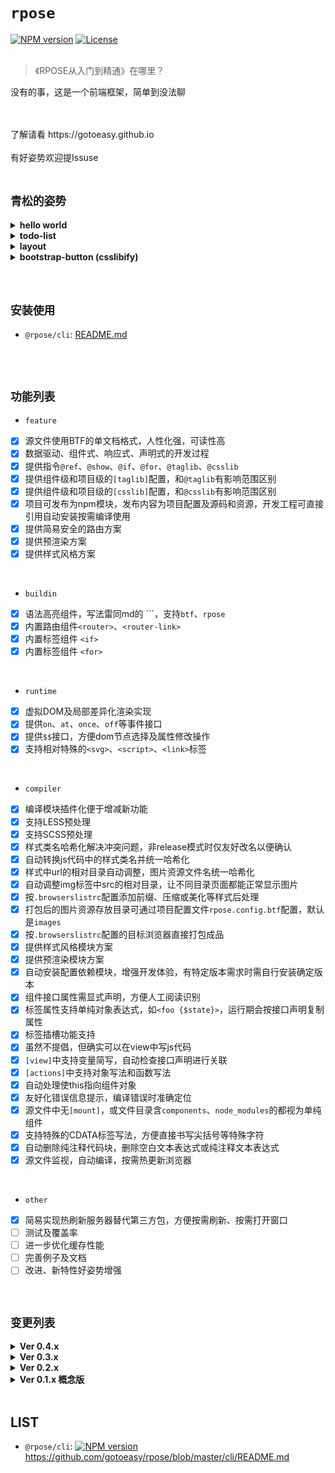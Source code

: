 # `rpose`

[![NPM version](https://img.shields.io/npm/v/rpose.svg)](https://www.npmjs.com/package/rpose)
[![License](https://img.shields.io/badge/License-MIT-brightgreen.svg)](https://github.com/gotoeasy/rpose/blob/master/LICENSE)
<br>
<br>

> 《RPOSE从入门到精通》在哪里？

没有的事，这是一个前端框架，简单到没法聊<br>
<br>



<br>
了解请看 https://gotoeasy.github.io

<br>
<br>
有好姿势欢迎提Issuse

<br>
<br>

## `青松的姿势`
<details>
<summary><strong>hello world</strong></summary>

```
// hello-world.rpose
[view]
<span>hello {name}!</span>

[state]
{name: 'world'}

[mount]
body
```
[live demo](https://gotoeasy.github.io/build/dist/live-demo/hello-world.html)
</details>

<details>
<summary><strong>todo-list</strong></summary>

```
// todo-list.rpose
[view]
<div>
    <div class="title">TODO LIST</div>
    <ul>
        <for @for="(item, i) in $state.items">
        <li><button style="margin-right:20px" index={i} onclick="del">Del</button> {item}</li>
        </for>
    </ul>

    <form onsubmit="add">
        <input type="text" ref="input">
        <button>Add #{ $state.items.length + 1 }</button>
    </form>
</div>

[state]
{
    items: []
}

[actions]
{
    add: e => {
        e.preventDefault();
        let el = this.getRefElement('input');
        el.value && this.$state.items.push(el.value) && (el.value = '');
        this.render();
    },
    del: e => {
        let index = e.target.getAttribute('index');
        this.$state.items.splice(index, 1);
        this.render();
    }
}

[css]
.title {
    font-size: 18px;
}

[mount]
body
```
[live demo](https://gotoeasy.github.io/build/dist/live-demo/todo-list.html)
</details>


<details>
<summary><strong>layout</strong></summary>

```
// layout-foo.rpose
[view]
<div class='layout'>
    <div class='layout-header'><slot name="header"/></div> 
    <div class='layout-body'><slot name="body"/></div> 
    <div class='layout-footer'><slot name="footer"/></div> 
</div> 

[less]
body{
    margin: 0;
}

.layout {
    height: 100vh;
    display: flex;
    flex-direction: column;
    overflow: hidden;
}

.layout-header {
    height: 50px;
    color: #fff;
    background-color: #385691;
}

.layout-body {
    height: calc(100vh - 80px);
    background-color: #F8F8F8;
}

.layout-footer {
    height: 30px;
    background-color: #F2F2F2;
}
```

```
// page-foo.rpose
[view]
<layout-foo>
    <div slot="header">
        <div style="text-align:center;padding-top:13px">Welcome</div>
    </div> 
    <div slot="body">
        <div style="margin-top:150px;text-align:center;font-size:3rem">FOO</div>
    </div>
    <div slot="footer">
        <div style="text-align:center;padding-top:3px">footer</div>
    </div> 
</layout-foo> 

[mount]
body
```
[live demo](https://gotoeasy.github.io/build/dist/live-demo/page-foo.html)
</details>


<details>
<summary><strong>bootstrap-button (csslibify)</strong></summary>

```
// csslibify-bootstrap-button.rpose
[view]
<button type="button" class="btn@bootstrap btn-primary@bootstrap">
    this is a bootstrap primary button
</button>

[csslib]
bootstrap = bootstrap:**/*.min.css

[mount]
body
```
[live demo](https://gotoeasy.github.io/build/dist/live-demo/csslibify-bootstrap-button.html)
</details>

<br>
<br>

## `安装使用`

* `@rpose/cli`: [README.md](https://github.com/gotoeasy/rpose/blob/master/cli/README.md)

<br>
<br>


## `功能列表`

* `feature`

- [x] 源文件使用BTF的单文档格式，人性化强，可读性高
- [x] 数据驱动、组件式、响应式、声明式的开发过程
- [x] 提供指令`@ref`、`@show`、`@if`、`@for`、`@taglib`、`@csslib`
- [x] 提供组件级和项目级的`[taglib]`配置，和`@taglib`有影响范围区别
- [x] 提供组件级和项目级的`[csslib]`配置，和`@csslib`有影响范围区别
- [x] 项目可发布为npm模块，发布内容为项目配置及源码和资源，开发工程可直接引用自动安装按需编译使用
- [x] 提供简易安全的路由方案
- [x] 提供预渲染方案
- [x] 提供样式风格方案

<br>

* `buildin`

- [x] 语法高亮组件，写法雷同md的 ```，支持`btf`、`rpose`
- [x] 内置路由组件`<router>`、`<router-link>`
- [x] 内置标签组件 `<if>`
- [x] 内置标签组件 `<for>`

<br>

* `runtime`

- [x] 虚拟DOM及局部差异化渲染实现
- [x] 提供`on`、`at`、`once`、`off`等事件接口
- [x] 提供`$$`接口，方便dom节点选择及属性修改操作
- [x] 支持相对特殊的`<svg>`、`<script>`、`<link>`标签

<br>

* `compiler`

- [x] 编译模块插件化便于增减新功能
- [x] 支持LESS预处理
- [x] 支持SCSS预处理
- [x] 样式类名哈希化解决冲突问题，非release模式时仅友好改名以便确认
- [x] 自动转换js代码中的样式类名并统一哈希化
- [x] 样式中url的相对目录自动调整，图片资源文件名统一哈希化
- [x] 自动调整img标签中src的相对目录，让不同目录页面都能正常显示图片
- [x] 按`.browserslistrc`配置添加前缀、压缩或美化等样式后处理
- [x] 打包后的图片资源存放目录可通过项目配置文件`rpose.config.btf`配置，默认是`images`
- [x] 按`.browserslistrc`配置的目标浏览器直接打包成品
- [x] 提供样式风格模块方案
- [x] 提供预渲染模块方案
- [x] 自动安装配置依赖模块，增强开发体验，有特定版本需求时需自行安装确定版本
- [x] 组件接口属性需显式声明，方便人工阅读识别
- [x] 标签属性支持单纯对象表达式，如`<foo {$state}>`，运行期会按接口声明复制属性
- [x] 标签插槽功能支持
- [x] 虽然不提倡，但确实可以在view中写js代码
- [x] `[view]`中支持变量简写，自动检查接口声明进行关联
- [x] `[actions]`中支持对象写法和函数写法
- [x] 自动处理使this指向组件对象
- [x] 友好化错误信息提示，编译错误时准确定位
- [x] 源文件中无`[mount]`，或文件目录含`components`、`node_modules`的都视为单纯组件
- [x] 支持特殊的CDATA标签写法，方便直接书写尖括号等特殊字符
- [x] 自动删除纯注释代码块，删除空白文本表达式或纯注释文本表达式
- [x] 源文件监视，自动编译，按需热更新浏览器

<br>

* `other`

- [x] 简易实现热刷新服务器替代第三方包，方便按需刷新、按需打开窗口
- [ ] 测试及覆盖率
- [ ] 进一步优化缓存性能
- [ ] 完善例子及文档
- [ ] 改进、新特性好姿势增强

<br>


## `变更列表`
<details>
<summary><strong>Ver 0.4.x</strong></summary>

- [x] 为方便功能删减修改，咬牙重构编译器，分离`runtime`、`buildin`模块
- [x] 更多的编译期检查以及更友好的错误信息提示
- [x] 新增指令`@for`，新增内置标签`<for>`、`<if>`
- [x] 新增支持特殊的CDATA标签写法，方便直接书写尖括号等特殊字符
- [x] 改进内置的语法高亮组件，增加btf、rpose语言类型的语法高亮显示支持
- [x] 项目以源码形式发布到npm，开发工程能自动安装依赖模块，按需编译相关组件
- [x] 解决watch模式下文件重名等可能引起动态编译错误的问题
- [x] 情不得已，简陋实现热更新服务器替换第三方包，按需刷新按需开窗口，改善体验
- [x] 优化编译缓存，提升编译性能
</details>

<details>
<summary><strong>Ver 0.3.x</strong></summary>

- [x] 新添指令`@taglib`、`@csslib`，组件支持`[taglib]`、`[csslib]`块定义
</details>

<details>
<summary><strong>Ver 0.2.x</strong></summary>

- [x] 指令统一前缀为`@`以方便识别，如 `@if`、`@ref`、`@show`
</details>

<details>
<summary><strong>Ver 0.1.x 概念版</strong></summary> 

- [x] 源文件使用BTF的单文档格式，人性化可读性强，增强开发舒适性<br>
- [x] 数据驱动、组件式、响应式、声明式的开发过程<br>
- [x] 回归自然，三驾马车HTML/JS/CSS，写业务，完成<br>
- [x] 控制框架接口概念复杂度，保持简易性，杜绝过度开发<br>
- [x] 虚拟DOM及局部差异渲染<br>
- [x] 框架上集成样式的预处理及后处理操作，同一解决样式类名冲突问题<br>
- [x] 提供组件样式风格统一性方案<br>
- [x] 提供简便易用的前端路由方案<br>
- [x] 提供预渲染方案，用以灵活应付Loader或骨架屏等需求<br>
- [x] 提供源监视功能，源文件修改时自动编译，热更新浏览器<br>
- [x] 集成打包功能，按目标浏览器配置，直接按需打包成品<br>
</details>

<br>

## LIST
* `@rpose/cli`: [![NPM version](https://img.shields.io/npm/v/@rpose/cli.svg)](https://www.npmjs.com/package/@rpose/cli) https://github.com/gotoeasy/rpose/blob/master/cli/README.md


